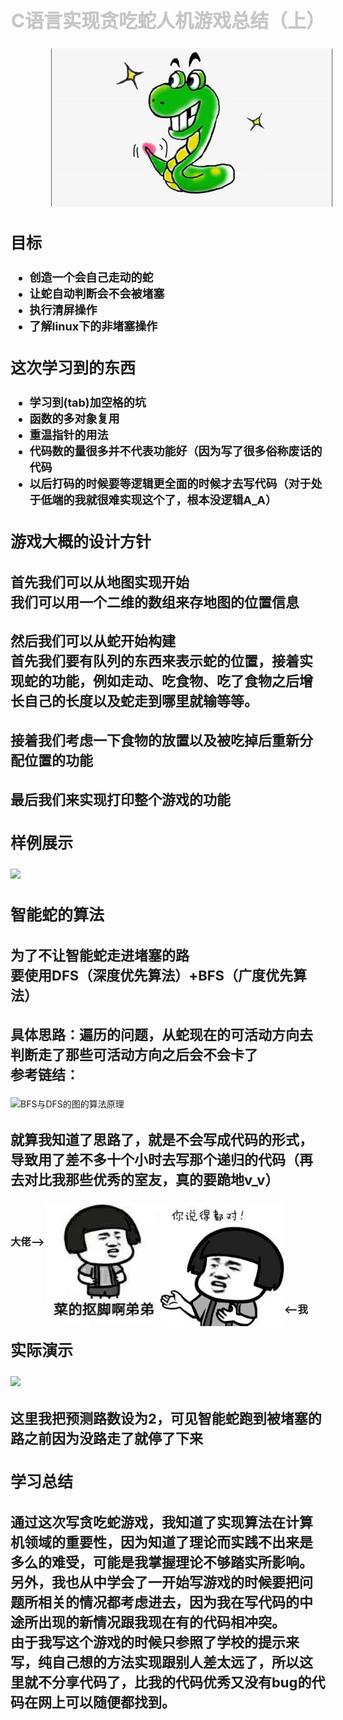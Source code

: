 <style>
@-webkit-keyframes h2{
    0% {color:black;text-shadow:1px 1px 5px black;}
    50% {color:#EEEEEE;text-shadow:none;}
    100% {color:black;text-shadow:1px 1px 5px black;}
}
@keyframes h2{
    0% {color:black;text-shadow:1px 1px 5px black;}
    50% {color:#EEEEEE;text-shadow:none;}
    100% {color:black;text-shadow:1px 1px 5px black;}
}
#anime {
    -webkit-animation-iteration-count:infinite;
    -webkit-animation-duration: 4s;
    -webkit-animation-name:h2;
    animation-duration:4s;
    animation-iteration-count:infinite;
    animation-name:h2;
    font-size:30px;
}
.h3 {
    font-size:25px;
}
.h3content {
    font-size:22px;
}
.list {
    font-size:18px;
    font-weight:bold;
}
</style>

<h2 id="anime" style="text-align:center;">C语言实现贪吃蛇人机游戏总结（上）</h2>
<img src="images/snake.gif" style="padding-left:65px;">
<h3 class="h3">目标</h3>
<ul class="list">
    <li>创造一个会自己走动的蛇</li>
    <li>让蛇自动判断会不会被堵塞</li>
    <li>执行清屏操作</li>
    <li>了解linux下的非堵塞操作</li>
</ul>

<h3 class="h3">这次学习到的东西</h3>
<ul class="list">
    <li>学习到(tab)加空格的坑</li>
    <li>函数的多对象复用</li>
    <li>重温指针的用法</li>
    <li>代码数的量很多并不代表功能好（因为写了很多俗称废话的代码</li>
    <li>以后打码的时候要等逻辑更全面的时候才去写代码（对于处于低端的我就很难实现这个了，根本没逻辑A_A）</li>
</ul>
<h3 class="h3">游戏大概的设计方针</h3>
<h3 class="h3content">首先我们可以从地图实现开始<br/>我们可以用一个二维的数组来存地图的位置信息</h3>
<h3 class="h3content">然后我们可以从蛇开始构建<br/>首先我们要有队列的东西来表示蛇的位置，接着实现蛇的功能，例如走动、吃食物、吃了食物之后增长自己的长度以及蛇走到哪里就输等等。</h3>
<h3 class="h3content">接着我们考虑一下食物的放置以及被吃掉后重新分配位置的功能</h3>
<h3 class="h3content">最后我们来实现打印整个游戏的功能</h3>
<h3 class="h3">样例展示</h3>
<img src="images/snake_example2.gif">

<h3 class="h3">智能蛇的算法</h3>
<h3 class="h3content">为了不让智能蛇走进堵塞的路<br/>要使用DFS（深度优先算法）+BFS（广度优先算法）</h3>
<h3 class="h3content">具体思路：遍历的问题，从蛇现在的可活动方向去判断走了那些可活动方向之后会不会卡了<br/>参考链结：</h3>

![BFS与DFS的图的算法原理](https://www.jianshu.com/p/70952b51f0c8)

<h3 class="h3content">就算我知道了思路了，就是不会写成代码的形式，导致用了差不多十个小时去写那个递归的代码（再去对比我那些优秀的室友，真的要跪地v_v）</h3>
<h3 style="float:left;margin-top:50px">大佬--></h3>
<img style="float:left;" src="images/vegetable.jpg">
<img style="float:left; width:198px" src="images/vegetable2.1.jpg">
<h3 style="margin-top:180px;"><--我</h3>

<h3 class="h3" style="clear:both;">实际演示</h3>
<img src="images/snake_example.gif">
<h3 class="h3content">这里我把预测路数设为2，可见智能蛇跑到被堵塞的路之前因为没路走了就停了下来</h3>

<h3 class="h3">学习总结</h3>
<h3 class="h3content">通过这次写贪吃蛇游戏，我知道了实现算法在计算机领域的重要性，因为知道了理论而实践不出来是多么的难受，可能是我掌握理论不够踏实所影响。<br/>另外，我也从中学会了一开始写游戏的时候要把问题所相关的情况都考虑进去，因为我在写代码的中途所出现的新情况跟我现在有的代码相冲突。<br/>由于我写这个游戏的时候只参照了学校的提示来写，纯自己想的方法实现跟别人差太远了，所以这里就不分享代码了，比我的代码优秀又没有bug的代码在网上可以随便都找到。</h3>
